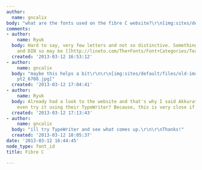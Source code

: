 ```yaml
---
author:
  name: gncalix
body: "what are the fonts used on the fibre C website?\r\n[img:sites/default/files/old-images/fibrec_5588.jpg]"
comments:
- author:
    name: Ryuk
  body: Hard to say, very few letters and not so distinctive. Something between Helvetica
    and DIN so may be [[http://lineto.com/The+Fonts/Font+Categories/Text+Fonts/Akkurat|Akkurat]].
  created: '2013-03-12 16:53:12'
- author:
    name: gncalix
  body: "maybe this helps a bit\r\n\r\n[img:sites/default/files/old-images/fibrec
    pt2_6708.jpg]"
  created: '2013-03-12 17:04:41'
- author:
    name: Ryuk
  body: Already had a look to the website and that's why I said Akkurat. Have you
    even try it using their TypeWriter? Because, this is very close if not matching.
  created: '2013-03-12 17:13:43'
- author:
    name: gncalix
  body: "ill try TypeWriter and see what comes up.\r\n\r\nThanks!"
  created: '2013-03-12 18:05:37'
date: '2013-03-12 16:44:45'
node_type: font_id
title: Fibre C

---
```


